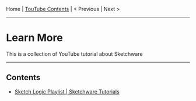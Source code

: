  Home | [TouTube Contents](#Contents) | < Previous | Next > 
______________________________________________
# Learn More

This is a collection of YouTube tutorial about Sketchware
______________________________________________

## Contents
- [Sketch Logic Playlist | Sketchware Tutorials](https://youtube.com/playlist?list=PLBjrqQd2Tvp0XALmg0wLSYGAULKEOX1jy)
